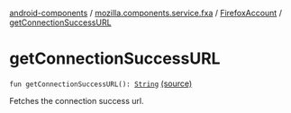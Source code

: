 [android-components](../../index.md) / [mozilla.components.service.fxa](../index.md) / [FirefoxAccount](index.md) / [getConnectionSuccessURL](./get-connection-success-u-r-l.md)

# getConnectionSuccessURL

`fun getConnectionSuccessURL(): `[`String`](https://kotlinlang.org/api/latest/jvm/stdlib/kotlin/-string/index.html) [(source)](https://github.com/mozilla-mobile/android-components/blob/master/components/service/firefox-accounts/src/main/java/mozilla/components/service/fxa/FirefoxAccount.kt#L176)

Fetches the connection success url.


